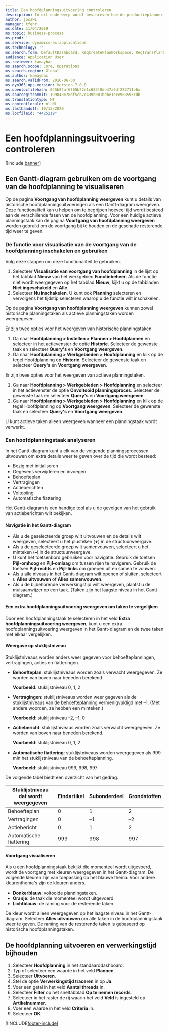 ```yaml
---
title: Een hoofdplanningsuitvoering controleren
description: In dit onderwerp wordt beschreven hoe de productieplanner kan zien of een hoofdplanning wordt uitgevoerd.
author: josaw1
manager: tfehr
ms.date: 11/04/2019
ms.topic: business-process
ms.prod: ''
ms.service: dynamics-ax-applications
ms.technology: ''
ms.search.form: DefaultDashboard, ReqCreatePlanWorkspace, ReqTransPlanCard, SysQueryForm, InventItemIdLookupSimple, ReqLog, ReqProcessTaskTrace
audience: Application User
ms.reviewer: kamaybac
ms.search.scope: Core, Operations
ms.search.region: Global
ms.author: kamaybac
ms.search.validFrom: 2016-06-30
ms.dyn365.ops.version: Version 7.0.0
ms.openlocfilehash: 045b82af6f65b22e1c683f8de47a6df282711e6a
ms.sourcegitcommit: 199848e78df5cb7c439b001bdbe1ece963593cdb
ms.translationtype: HT
ms.contentlocale: nl-NL
ms.lasthandoff: 10/13/2020
ms.locfileid: "4425219"
---
```

# <a name="monitor-a-master-planning-run"></a>Een hoofdplanningsuitvoering controleren

[!include [banner](../../includes/banner.md)]

## <a name="use-a-gantt-chart-to-visualize-master-planning-progress"></a>Een Gantt-diagram gebruiken om de voortgang van de hoofdplanning te visualiseren

Op de pagina **Voortgang van hoofdplanning weergeven** kunt u details van historische hoofdplanningsuitvoeringen als een Gantt-diagram weergeven. Deze functionaliteit kan u helpen om te begrijpen hoeveel tijd wordt besteed aan de verschillende fasen van de hoofdplanning. Voor een huidige actieve planningstaak kan de pagina **Voortgang van hoofdplanning weergeven** worden gebruikt om de voortgang bij te houden en de geschatte resterende tijd weer te geven.

### <a name="turn-on-and-use-the-master-plan-progress-visualization-feature"></a>De functie voor visualisatie van de voortgang van de hoofdplanning inschakelen en gebruiken

Volg deze stappen om deze functionaliteit te gebruiken.

1. Selecteer **Visualisatie van voortgang van hoofdplanning** in de lijst op het tabblad **Nieuw** van het werkgebied **Functiebeheer**. Als de functie niet wordt weergegeven op het tabblad **Nieuw**, kijkt u op de tabbladen **Niet ingeschakeld** en **Alle**.
1. Selecteer **Nu inschakelen**. U kunt ook **Planning** selecteren en vervolgens het tijdstip selecteren waarop u de functie wilt inschakelen.

Op de pagina **Voortgang van hoofdplanning weergeven** kunnen zowel historische planningstaken als actieve planningstaken worden weergegeven. 

Er zijn twee opties voor het weergeven van historische planningstaken. 

1. Ga naar **Hoofdplanning \> Instellen \> Plannen \> Hoofdplannen** en selecteer in het actievenster de optie **Historie**. Selecteer de gewenste taak en selecteer **Query's** en **Voortgang weergeven**.
1. Ga naar **Hoofdplanning \> Werkgebieden \> Hoofdplanning** en klik op de tegel Hoofdplanning op **Historie**. Selecteer de gewenste taak en selecteer **Query's** en **Voortgang weergeven**.

Er zijn twee opties voor het weergeven van actieve planningstaken. 
1. Ga naar **Hoofdplanning \> Werkgebieden \> Hoofdplanning** en selecteer in het actievenster de optie **Onvoltooid planningsproces**. Selecteer de gewenste taak en selecteer **Query's** en **Voortgang weergeven**.
1. Ga naar **Hoofdplanning \> Werkgebieden \> Hoofdplanning** en klik op de tegel Hoofdplanning op **Voortgang weergeven**. Selecteer de gewenste taak en selecteer **Query's** en **Voortgang weergeven**.

U kunt actieve taken alleen weergeven wanneer een planningstaak wordt verwerkt.

### <a name="analyze-a-master-planning-job"></a>Een hoofdplanningstaak analyseren

In het Gantt-diagram kunt u elk van de volgende planningsprocessen uitvouwen om extra details weer te geven over de tijd die wordt besteed:

- Bezig met initialiseren
- Gegevens verwijderen en invoegen
- Behoefteplan
- Vertragingen
- Actieberichten
- Voltooiing
- Automatische fiattering

Het Gantt-diagram is een handige tool als u de gevolgen van het gebruik van actieberichten wilt bekijken.

#### <a name="navigation-in-the-gantt-chart"></a>Navigatie in het Gantt-diagram

- Als u de geselecteerde groep wilt uitvouwen en de details wilt weergeven, selecteert u het plusteken (**+**) in de structuurweergave.
- Als u de geselecteerde groep wilt samenvouwen, selecteert u het minteken (**–**) in de structuurweergave.
- U kunt het toetsenbord gebruiken voor navigatie. Gebruik de toetsen **Pijl-omhoog** en **Pijl-omlaag** om tussen rijen te navigeren. Gebruik de toetsen **Pijl-rechts** en **Pijl-links** om groepen uit en samen te vouwen.
- Als u alle niveaus in het Gantt-diagram wilt openen of sluiten, selecteert u **Alles uitvouwen** of **Alles samenvouwen**.
- Als u de bijbehorende verwerkingstijd wilt weergeven, plaatst u de muisaanwijzer op een taak. (Taken zijn het laagste niveau in het Gantt-diagram.)

#### <a name="view-an-additional-master-planning-run-to-compare-jobs"></a>Een extra hoofdplanningsuitvoering weergeven om taken te vergelijken

Door een hoofdplanningstaak te selecteren in het veld **Extra hoofdplanningsuitvoering weergeven**, kunt u een extra hoofdplanningsuitvoering weergeven in het Gantt-diagram en de twee taken met elkaar vergelijken.

#### <a name="bom-level-display"></a>Weergave op stuklijstniveau

Stuklijstniveaus worden anders weer gegeven voor behoefteplanningen, vertragingen, acties en fiatteringen.

- **Behoefteplan**: stuklijstniveaus worden zoals verwacht weergegeven. Ze worden van boven naar beneden berekend.

    **Voorbeeld**: stuklijstniveau 0, 1, 2

- **Vertragingen**: stuklijstniveaus worden weer gegeven als de stuklijstniveaus van de behoefteplanning vermenigvuldigd met –1. (Met andere woorden, ze hebben een minteken.)

    **Voorbeeld**: stuklijstniveau –2, –1, 0

- **Actiebericht**: stuklijstniveaus worden zoals verwacht weergegeven. Ze worden van boven naar beneden berekend.

    **Voorbeeld**: stuklijstniveau 0, 1, 2

- **Automatische fiattering**: stuklijstniveaus worden weergegeven als 999 min het stuklijstniveau van de behoefteplanning.

    **Voorbeeld**: stuklijstniveau 999, 998, 997

De volgende tabel biedt een overzicht van het gedrag.

| Stuklijstniveau dat wordt weergegeven | Eindartikel | Subonderdeel | Grondstoffen |
|---|---|---|---|
| Behoefteplan | 0 | 1 | 2 |
| Vertragingen | 0 | –1 | –2 |
| Actiebericht | 0 | 1 | 2 |
| Automatische fiattering | 999 | 998 | 997 |

#### <a name="visualize-progress"></a>Voortgang visualiseren

Als u een hoofdplanningstaak bekijkt die momenteel wordt uitgevoerd, wordt de voortgang met kleuren weergegeven in het Gantt-diagram. De volgende kleuren zijn van toepassing op het blauwe thema: Voor andere kleurenthema's zijn de kleuren anders.

- **Donkerblauw**: voltooide planningstaken.
- **Oranje**: de taak die momenteel wordt uitgevoerd.
- **Lichtblauw**: de raming voor de resterende taken.

De kleur wordt alleen weergegeven op het laagste niveau in het Gantt-diagram. Selecteer **Alles uitvouwen** om alle taken in de hoofdplanningstaak weer te geven. De raming van de resterende taken is gebaseerd op historische hoofdplanningstaken.

## <a name="run-master-planning-and-track-processing-time"></a>De hoofdplanning uitvoeren en verwerkingstijd bijhouden

1. Selecteer **Hoofdplanning** in het standaarddashboard.
1. Typ of selecteer een waarde in het veld **Plannen**.
1. Selecteer **Uitvoeren**.
1. Stel de optie **Verwerkingstijd traceren** in op **Ja**.
1. Voer een getal in het veld **Aantal threads** in.
1. Selecteer **Filter** op het sneltabblad **Op te nemen records**.
1. Selecteer in het raster de rij waarin het veld **Veld** is ingesteld op **Artikelnummer**.
1. Voer een waarde in het veld **Criteria** in.
1. Selecteer **OK**.


[!INCLUDE[footer-include](../../../includes/footer-banner.md)]